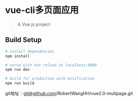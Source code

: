 # vue-cli多页面应用
> A Vue.js project

## Build Setup

``` bash
# install dependencies
npm install

# serve with hot reload at localhost:8080
npm run dev

# build for production with minification
npm run build
```

git地址：git@github.com/RobertWangHH/vue2.0-mutipage.git

